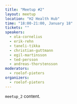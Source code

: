 ```yaml
---
title: "Meetup #2"
layout: meetup
location: "H2 Health Hub"
time: "18:00-21:00, January 18"
tickets: ""
speakers:
  - ola-cornelius
  - erik-rehn
  - taneli-tikka
  - christian-guttmann
  - egil-martinsson
  - ted-persson
  - andreas-thorstensson
moderators:
  - roelof-pieters
organizers:
  - roelof-pieters
---
```

`meetup_2` content.
